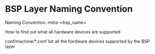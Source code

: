 # BSP Layer Naming Convention

Naming Convention: meta-<bsp_name>

How to find out what all hardware devices are supported

conf/machine/*.conf list all the hardware devices supported by the BSP layer
